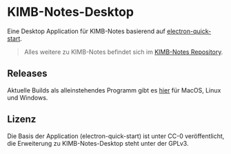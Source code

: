 # KIMB-Notes-Desktop

Eine Desktop Application für KIMB-Notes basierend auf [electron-quick-start](https://github.com/electron/electron-quick-start).

>
> Alles weitere zu KIMB-Notes befindet sich im [KIMB-Notes Repository](https://github.com/kimbtech/KIMB-Notes).
>

## Releases
Aktuelle Builds als alleinstehendes Programm gibt es [hier](https://github.com/kimbtech/KIMB-Notes-Desktop/releases) für MacOS, Linux und Windows.

## Lizenz
Die Basis der Application (electron-quick-start) ist unter CC-0 veröffentlicht, die Erweiterung zu KIMB-Notes-Desktop steht unter der GPLv3.
